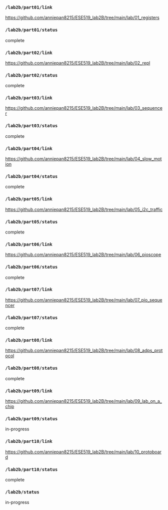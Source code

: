 ### `/lab2b/part01/link`
https://github.com/anniepan8215/ESE519_lab2B/tree/main/lab/01_registers
### `/lab2b/part01/status`
complete
### `/lab2b/part02/link`
https://github.com/anniepan8215/ESE519_lab2B/tree/main/lab/02_repl
### `/lab2b/part02/status`
complete
### `/lab2b/part03/link`
https://github.com/anniepan8215/ESE519_lab2B/tree/main/lab/03_sequencer
### `/lab2b/part03/status`
complete
### `/lab2b/part04/link`
https://github.com/anniepan8215/ESE519_lab2B/tree/main/lab/04_slow_motion
### `/lab2b/part04/status`
complete
### `/lab2b/part05/link`
https://github.com/anniepan8215/ESE519_lab2B/tree/main/lab/05_i2c_traffic
### `/lab2b/part05/status`
complete
### `/lab2b/part06/link`
https://github.com/anniepan8215/ESE519_lab2B/tree/main/lab/06_pioscope
### `/lab2b/part06/status`
complete
### `/lab2b/part07/link`
https://github.com/anniepan8215/ESE519_lab2B/tree/main/lab/07_pio_sequencer
### `/lab2b/part07/status`
complete
### `/lab2b/part08/link`
https://github.com/anniepan8215/ESE519_lab2B/tree/main/lab/08_adps_protocol
### `/lab2b/part08/status`
complete
### `/lab2b/part09/link`
https://github.com/anniepan8215/ESE519_lab2B/tree/main/lab/09_lab_on_a_chip
### `/lab2b/part09/status`
in-progress
### `/lab2b/part10/link`
https://github.com/anniepan8215/ESE519_lab2B/tree/main/lab/10_protoboard
### `/lab2b/part10/status`
complete
### `/lab2b/status`
in-progress
